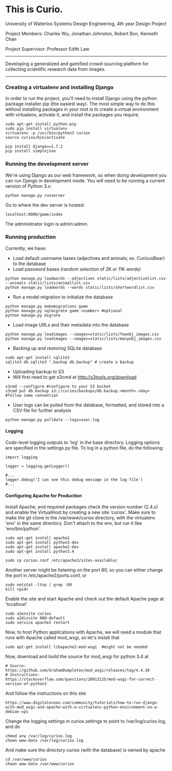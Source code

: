 This is Curio.
=====

University of Waterloo
Systems Design Engineering, 4th year Design Project

Project Members:
Charles Wu, Jonathan Johnston, Robert Bon, Kenneth Chan

Project Supervisor:
Professor Edith Law

---

Developing a generalized and gamified crowd-sourcing platform for collecting scientific research data from images.

---

### Creating a virtualenv and installing Django

In order to run the project, you'll need to install Django using the python package installer pip (the easiest way). The most simple way to do this without installing packages in your root is to create a virtual environment with virtualenv, activate it, and install the packages you require.

```
sudo apt-get install python-pip
sudo pip install virtualenv
virtualenv -p /usr/bin/python3 curiox
source curiox/bin/activate

pip install django==1.7.2
pip install simplejson
```

### Running the development server

We're using Django as our web framework, so when doing development you can run Django in development mode. You will need to be running a current version of Python 3.x:

```
python manage.py runserver
```

Go to where the dev server is hosted:

```
localhost:8000/game/index
```

The administrator login is admin:admin.

### Running production

Currently, we have:
* Load default username bases (adjectives and animals; ex. CuriousBear) to the database
* Load password bases (random selection of 2K or 11K words)

```
python manage.py loadwords --adjectives static/lists/adjectivelist.csv --animals static/lists/animallist.csv
python manage.py loadwords --words static/lists/shortwordlist.csv
```

* Run a model migration to initialize the database

```
python manage.py makemigrations game
python manage.py sqlmigrate game <number> #optional
python manage.py migrate
```

* Load image URLs and their metadata into the database

```
python manage.py loadimages --images=static/lists/fewobj_images.csv
python manage.py loadimages --images=static/lists/manyobj_images.csv
```

* Backing up and restoring SQLite database

```
sudo apt-get install sqlite3
sqlite3 db.sqlite3 ".backup db.backup" # create a backup
```

* Uploading backup to S3
* Will first need to get s3cmd at http://s3tools.org/download

```
s3cmd --configure #configure to your S3 bucket
s3cmd put db.backup s3://curiox/backups/db.backup.<month>.<day> #follow some convention
```

* User logs can be pulled from the database, formatted, and stored into a CSV file for further analysis

```
python manage.py pulldata --logs=user.log
```

#### Logging

Code-level logging outputs to 'log' in the base directory. Logging options are specified in the settings.py file. To log in a python file, do the following:

```
import logging

logger = logging.getLogger()

#...
logger.debug('I can see this debug message in the log file')
#...
```

#### Configuring Apache for Production

Install Apache, and required packages check the version number (2.4.x) and enable the VirtualHost by creating a new site 'curiox'. Make sure to make the git clone in the /var/www/curiox directory, with the virtualenv 'env' in the same directory. Don't attach to the env, but run it like 'env/bin/python'.

```
sudo apt-get install apache2
sudo apt-get install python3-dev
sudo apt-get install apache2-dev
sudo apt-get install python3.4

sudo cp curiox.conf /etc/apache2/sites-available/
```

Another server might be listening on the port 80, so you can either change the port in /etc/apache2/ports.conf, or

```
sudo netstat -ltnp | grep :80
kill <pid>
```

Enable the site and start Apache and check out the default Apache page at 'localhost'

```
sudo a2ensite curiox
sudo a2dissite 000-default
sudo service apache2 restart
```

Now, to host Python applications with Apache, we will need a module that runs with Apache called mod\_wsgi, so let's install that

```
sudo apt-get install libapache2-mod-wsgi  #might not be needed
```

Now, download and build the source for mod\_wsgi for python 3.4 at

```
# Source:
https://github.com/GrahamDumpleton/mod_wsgi/releases/tag/4.4.10
# Instructions:
https://stackoverflow.com/questions/20913125/mod-wsgi-for-correct-version-of-python3
```

And follow the instructions on this site

```
https://www.digitalocean.com/community/tutorials/how-to-run-django-with-mod_wsgi-and-apache-with-a-virtualenv-python-environment-on-a-debian-vps
```

Change the logging settings in curiox.settings to point to /var/log/curiox.log, and do

```
chmod a+w /var/log/curiox.log
chown www-data /var/log/curiox.log
```

And make sure the directory curiox (with the database) is owned by apache

```
cd /var/www/curiox
chown www-data /var/www/curiox
```

